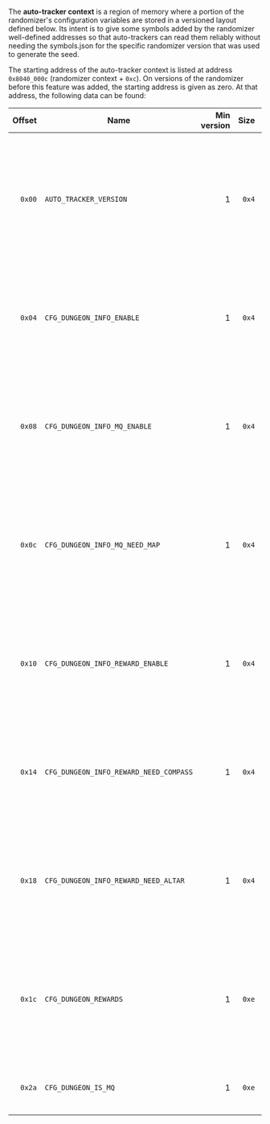 The **auto-tracker context** is a region of memory where a portion of the randomizer's configuration variables are stored in a versioned layout defined below. Its intent is to give some symbols added by the randomizer well-defined addresses so that auto-trackers can read them reliably without needing the symbols.json for the specific randomizer version that was used to generate the seed.

The starting address of the auto-tracker context is listed at address `0x8040_000c` (randomizer context + `0xc`). On versions of the randomizer before this feature was added, the starting address is given as zero. At that address, the following data can be found:

|Offset|Name|Min version|Size|Description|
|--:|---|--:|--:|---|
|`0x00`|`AUTO_TRACKER_VERSION`|1|`0x4`|Defines which entries in this table are available. Future versions may also change the layout of this table in an incompatible manner.|
|`0x04`|`CFG_DUNGEON_INFO_ENABLE`|1|`0x4`|`1` if pressing A on the inventory screen on the pause menu will display information about dungeons.|
|`0x08`|`CFG_DUNGEON_INFO_MQ_ENABLE`|1|`0x4`|`1` if the dungeon info in the pause menu should include info about which dungeons are in Master Quest mode.|
|`0x0c`|`CFG_DUNGEON_INFO_MQ_NEED_MAP`|1|`0x4`|`1` if the Master Quest info should only be displayed for dungeons whose maps have been obtained or which don't have maps.|
|`0x10`|`CFG_DUNGEON_INFO_REWARD_ENABLE`|1|`0x4`|`1` if the dungeon info in the pause menu should include info about which medallions and stones are in which dungeon.|
|`0x14`|`CFG_DUNGEON_INFO_REWARD_NEED_COMPASS`|1|`0x4`|`1` if the reward info should only be displayed for dungeons whose compasses have been obtained.|
|`0x18`|`CFG_DUNGEON_INFO_REWARD_NEED_ALTAR`|1|`0x4`|`1` if the reward info should only be displayed for rewards whose Temple of Time altar text boxes have been read.|
|`0x1c`|`CFG_DUNGEON_REWARDS`|1|`0xe`|A byte representing the medallion or stone for each dungeon. Dungeons without rewards are listed as `0xff`.|
|`0x2a`|`CFG_DUNGEON_IS_MQ`|1|`0xe`|A byte set to `1` for each dungeon in Master Quest mode.|

